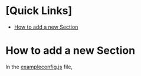 # [Quick Links]
- [How to add a new Section](#)


# How to add a new Section
In the [exampleconfig.js](exampleconfig.js) file, 